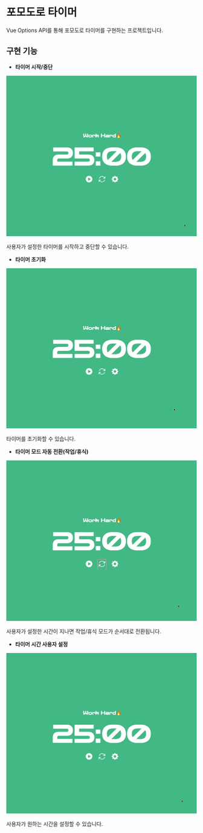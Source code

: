 # 포모도로 타이머

Vue Options API를 통해 포모도로 타이머를 구현하는 프로젝트입니다.

## 구현 기능

- **타이머 시작/중단**

<div>
  <img src="./docs/timer-start.gif"/>
</div>

사용자가 설정한 타이머를 시작하고 중단할 수 있습니다.

- **타이머 초기화**

<div>
  <img src="./docs/timer-reset.gif"/>
</div>

타이머를 초기화할 수 있습니다.

- **타이머 모드 자동 전환(작업/휴식)**

<div>
  <img src="./docs/timer-change-mode.gif"/>
</div>

사용자가 설정한 시간이 지나면 작업/휴식 모드가 순서대로 전환됩니다.

- **타이머 시간 사용자 설정**

<div>
  <img src="./docs/timer-setting.gif"/>
</div>

사용자가 원하는 시간을 설정할 수 있습니다.
